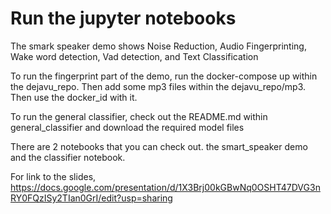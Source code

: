 # Run the jupyter notebooks

The smark speaker demo shows Noise Reduction, Audio Fingerprinting, Wake word detection, Vad detection, and Text Classification

To run the fingerprint part of the demo, run the docker-compose up within the dejavu_repo. Then add some mp3 files within the dejavu_repo/mp3. Then use the docker_id with it. 

To run the general classifier, check out the README.md within general_classifier and download the required model files

There are 2 notebooks that you can check out. the smart_speaker demo and the classifier notebook.

For link to the slides, https://docs.google.com/presentation/d/1X3Brj00kGBwNq0OSHT47DVG3nRY0FQzISy2TIan0GrI/edit?usp=sharing

